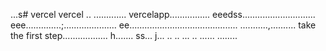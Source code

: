 ...s# vercel
vercel
..
.............
vercelapp................
eeedss.............................
eee..............;.....................
 ee...........................................
...........,..........
 take the first step..................
h.......
ss...
j...
..
..
...
..
......
........
